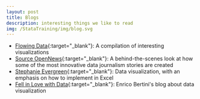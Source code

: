 ```yaml
---
layout: post
title: Blogs
description: interesting things we like to read
img: /StataTraining/img/blog.svg
---
```



- [Flowing Data](http://flowingdata.com/){:target="_blank"}: A compilation of interesting visualizations
- [Source OpenNews](https://source.opennews.org){:target="_blank"}: A behind-the-scenes look at how some of the most innovative data journalism stories are created
- [Stephanie Evergreen](http://stephanieevergreen.com/blog/){:target="_blank"}: Data visualization, with an emphasis on how to implement in Excel
- [Fell in Love with Data](http://fellinlovewithdata.com/){:target="_blank"}: Enrico Bertini's blog about data visualization